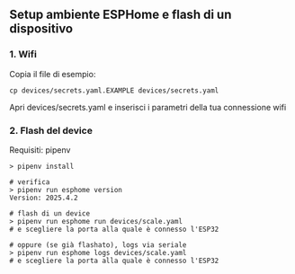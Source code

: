 
## Setup ambiente ESPHome e flash di un dispositivo

### 1. Wifi

Copia il file di esempio:
```
cp devices/secrets.yaml.EXAMPLE devices/secrets.yaml
```
Apri devices/secrets.yaml e inserisci i parametri della tua connessione wifi 


### 2. Flash del device

Requisiti: pipenv

```
> pipenv install

# verifica
> pipenv run esphome version
Version: 2025.4.2

# flash di un device
> pipenv run esphome run devices/scale.yaml
# e scegliere la porta alla quale è connesso l'ESP32

# oppure (se già flashato), logs via seriale
> pipenv run esphome logs devices/scale.yaml
# e scegliere la porta alla quale è connesso l'ESP32
```


